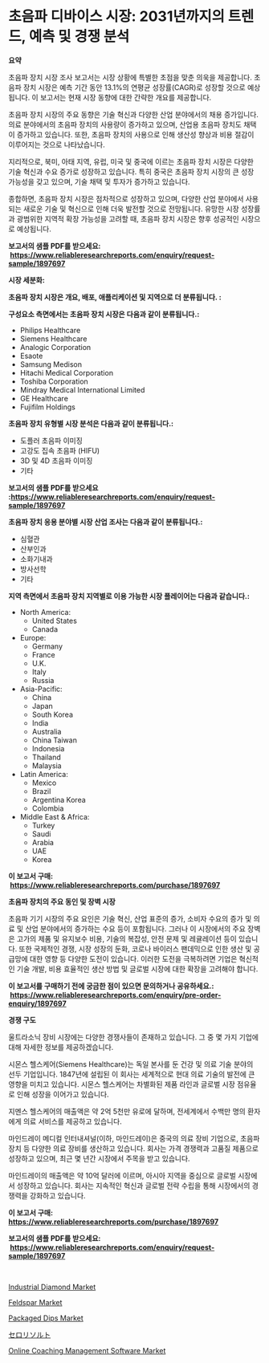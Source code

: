 <p><h1>초음파 디바이스 시장: 2031년까지의 트렌드, 예측 및 경쟁 분석</h1></p><p><strong>요약</strong></p>
<p><p>초음파 장치 시장 조사 보고서는 시장 상황에 특별한 초점을 맞춘 의욱을 제공합니다. 초음파 장치 시장은 예측 기간 동안 13.1%의 연평균 성장률(CAGR)로 성장할 것으로 예상됩니다. 이 보고서는 현재 시장 동향에 대한 간략한 개요를 제공합니다.</p><p>초음파 장치 시장의 주요 동향은 기술 혁신과 다양한 산업 분야에서의 채용 증가입니다. 의료 분야에서의 초음파 장치의 사용량이 증가하고 있으며, 산업용 초음파 장치도 채택이 증가하고 있습니다. 또한, 초음파 장치의 사용으로 인해 생산성 향상과 비용 절감이 이루어지는 것으로 나타났습니다.</p><p>지리적으로, 북미, 아태 지역, 유럽, 미국 및 중국에 이르는 초음파 장치 시장은 다양한 기술 혁신과 수요 증가로 성장하고 있습니다. 특히 중국은 초음파 장치 시장의 큰 성장 가능성을 갖고 있으며, 기술 채택 및 투자가 증가하고 있습니다.</p><p>종합하면, 초음파 장치 시장은 점차적으로 성장하고 있으며, 다양한 산업 분야에서 사용되는 새로운 기술 및 혁신으로 인해 더욱 발전할 것으로 전망됩니다. 유망한 시장 성장률과 광범위한 지역적 확장 가능성을 고려할 때, 초음파 장치 시장은 향후 성공적인 시장으로 예상됩니다.</p></p>
<p><strong>보고서의 샘플 PDF를 받으세요: &nbsp;<a href="https://www.reliableresearchreports.com/enquiry/request-sample/1897697">https://www.reliableresearchreports.com/enquiry/request-sample/1897697</a></strong></p>
<p><strong>시장 세분화:</strong></p>
<p><strong> 초음파 장치 시장은 개요, 배포, 애플리케이션 및 지역으로 더 분류됩니다. :</strong></p>
<p><strong>구성요소 측면에서는 초음파 장치 시장은 다음과 같이 분류됩니다.:</strong></p>
<p><ul><li>Philips Healthcare</li><li>Siemens Healthcare</li><li>Analogic Corporation</li><li>Esaote</li><li>Samsung Medison</li><li>Hitachi Medical Corporation</li><li>Toshiba Corporation</li><li>Mindray Medical International Limited</li><li>GE Healthcare</li><li>Fujifilm Holdings</li></ul></p>
<p><strong> 초음파 장치 유형별 시장 분석은 다음과 같이 분류됩니다.:</strong></p>
<p><ul><li>도플러 초음파 이미징</li><li>고강도 집속 초음파 (HIFU)</li><li>3D 및 4D 초음파 이미징</li><li>기타</li></ul></p>
<p><strong>보고서의 샘플 PDF를 받으세요 :<a href="https://www.reliableresearchreports.com/enquiry/request-sample/1897697">https://www.reliableresearchreports.com/enquiry/request-sample/1897697</a></strong></p>
<p><strong> 초음파 장치 응용 분야별 시장 산업 조사는 다음과 같이 분류됩니다.:</strong></p>
<p><ul><li>심혈관</li><li>산부인과</li><li>소화기내과</li><li>방사선학</li><li>기타</li></ul></p>
<p><strong>지역 측면에서 초음파 장치 지역별로 이용 가능한 시장 플레이어는 다음과 같습니다.:</strong></p>
<p><ul>
    <li>
        North America:
        <ul>
            <li>United States</li>
            <li>Canada</li>
        </ul>
    </li>
    <li>
        Europe:
        <ul>
            <li>Germany</li>
            <li>France</li>
            <li>U.K.</li>
            <li>Italy</li>
            <li>Russia</li>
        </ul>
    </li>
    <li>
        Asia-Pacific:
        <ul>
            <li>China</li>
            <li>Japan</li>
            <li>South Korea</li>
            <li>India</li>
            <li>Australia</li>
            <li>China Taiwan</li>
            <li>Indonesia</li>
            <li>Thailand</li>
            <li>Malaysia</li>
        </ul>
    </li>
    <li>
        Latin America:
        <ul>
            <li>Mexico</li>
            <li>Brazil</li>
            <li>Argentina Korea</li>
            <li>Colombia</li>
        </ul>
    </li>
    <li>
        Middle East & Africa:
        <ul>
            <li>Turkey</li>
            <li>Saudi</li>
            <li>Arabia</li>
            <li>UAE</li>
            <li>Korea</li>
        </ul>
    </li>
    </ul></p>
<p><strong>이 보고서 구매: &nbsp;<a href="https://www.reliableresearchreports.com/purchase/1897697">https://www.reliableresearchreports.com/purchase/1897697</a></strong></p>
<p><strong>초음파 장치의 주요 동인 및 장벽 시장</strong></p>
<p><p>초음파 기기 시장의 주요 요인은 기술 혁신, 산업 표준의 증가, 소비자 수요의 증가 및 의료 및 산업 분야에서의 증가하는 수요 등이 포함됩니다. 그러나 이 시장에서의 주요 장벽은 고가의 제품 및 유지보수 비용, 기술의 복잡성, 안전 문제 및 레귤레이션 등이 있습니다. 또한 국제적인 경쟁, 시장 성장의 둔화, 코로나 바이러스 팬데믹으로 인한 생산 및 공급망에 대한 영향 등 다양한 도전이 있습니다. 이러한 도전을 극복하려면 기업은 혁신적인 기술 개발, 비용 효율적인 생산 방법 및 글로벌 시장에 대한 확장을 고려해야 합니다.</p></p>
<p><strong>이 보고서를 구매하기 전에 궁금한 점이 있으면 문의하거나 공유하세요.: &nbsp;<a href="https://www.reliableresearchreports.com/enquiry/pre-order-enquiry/1897697">https://www.reliableresearchreports.com/enquiry/pre-order-enquiry/1897697</a></strong></p>
<p><strong>경쟁 구도</strong></p>
<p><p>울트라소닉 장비 시장에는 다양한 경쟁사들이 존재하고 있습니다. 그 중 몇 가지 기업에 대해 자세한 정보를 제공하겠습니다.</p><p>시몬스 헬스케어(Siemens Healthcare)는 독일 본사를 둔 건강 및 의료 기술 분야의 선두 기업입니다. 1847년에 설립된 이 회사는 세계적으로 현대 의료 기술의 발전에 큰 영향을 미치고 있습니다. 시몬스 헬스케어는 차별화된 제품 라인과 글로벌 시장 점유율로 인해 성장을 이어가고 있습니다.</p><p>지멘스 헬스케어의 매출액은 약 2억 5천만 유로에 달하며, 전세계에서 수백만 명의 환자에게 의료 서비스를 제공하고 있습니다.</p><p>마인드레이 메디컬 인터내셔널(이하, 마인드레이)은 중국의 의료 장비 기업으로, 초음파 장치 등 다양한 의료 장비를 생산하고 있습니다. 회사는 가격 경쟁력과 고품질 제품으로 성장하고 있으며, 최근 몇 년간 시장에서 주목을 받고 있습니다.</p><p>마인드레이의 매출액은 약 10억 달러에 이르며, 아시아 지역을 중심으로 글로벌 시장에서 성장하고 있습니다. 회사는 지속적인 혁신과 글로벌 전략 수립을 통해 시장에서의 경쟁력을 강화하고 있습니다.</p></p>
<p><strong>이 보고서 구매: &nbsp; <a href="https://www.reliableresearchreports.com/purchase/1897697">https://www.reliableresearchreports.com/purchase/1897697</a></strong></p>
<p><strong>보고서의 샘플 PDF를 받으세요: &nbsp;<a href="https://www.reliableresearchreports.com/enquiry/request-sample/1897697">https://www.reliableresearchreports.com/enquiry/request-sample/1897697</a></strong><strong></strong></p>
<p>&nbsp;</p>
<p><p><a href="https://github.com/lubmix/Market-Research-Report-List-1/blob/main/industrial-diamond-market.md">Industrial Diamond Market</a></p><p><a href="https://github.com/joannagoyvaerts/Market-Research-Report-List-1/blob/main/feldspar-market.md">Feldspar Market</a></p><p><a href="https://view.publitas.com/reportprime-1/packaged-dips-market-size-and-growth-market-segmentation-regional-and-country-breakdowns-and-market-trends-for-period-from-2024-2031/">Packaged Dips Market</a></p><p><a href="https://medium.com/@at15984/%E3%82%BB%E3%83%AD%E3%83%AA%E3%83%BC%E3%82%BD%E3%83%AB%E3%83%88%E5%B8%82%E5%A0%B4-2031%E5%B9%B4%E3%81%BE%E3%81%A7%E3%81%AE%E3%83%88%E3%83%AC%E3%83%B3%E3%83%89-%E4%BA%88%E6%B8%AC-%E7%AB%B6%E4%BA%89%E5%88%86%E6%9E%90-48d8b87a5296">セロリソルト</a></p><p><a href="https://picayune-night-cbd.notion.site/Online-Coaching-Management-Software-Market-Offer-Valuable-Insights-into-Market-Size-Market-Share-M-403580a8c662411f84a143b943bd1421">Online Coaching Management Software Market</a></p></p>